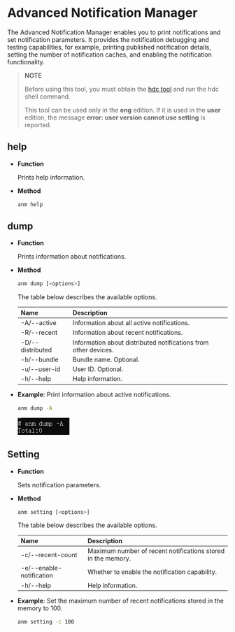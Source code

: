 # Advanced Notification Manager

The Advanced Notification Manager enables you to print notifications and set notification parameters. It provides the notification debugging and testing capabilities, for example, printing published notification details, setting the number of notification caches, and enabling the notification functionality.

> **NOTE**
>
> Before using this tool, you must obtain the <!--Del-->[<!--DelEnd-->hdc tool<!--Del-->](../../device-dev/subsystems/subsys-toolchain-hdc-guide.md)<!--DelEnd--> and run the hdc shell command.
> 
> This tool can be used only in the **eng** edition. If it is used in the **user** edition, the message **error: user version cannot use setting** is reported.


## help

* **Function**

  Prints help information.

* **Method**

  ```bash
  anm help
  ```

## dump

* **Function**

  Prints information about notifications.

* **Method**

  ```bash
  anm dump [<options>]
  ```

  The table below describes the available options.

  | Name            | Description                          |
  | ---------------- | ---------------------------------- |
  | -A/--active      | Information about all active notifications.            |
  | -R/--recent      | Information about recent notifications.                |
  | -D/--distributed | Information about distributed notifications from other devices.  |
  | -b/--bundle      | Bundle name. Optional.|
  | -u/--user-id     | User ID. Optional.    |
  | -h/--help        | Help information.                          |

* **Example**: Print information about active notifications.

  ```bash
  anm dump -A
  ```
  ![anm-dump-A](figures/anm-dump-A.png)

## Setting

* **Function**

  Sets notification parameters.
* **Method**

  ```bash
  anm setting [<options>]
  ```

  The table below describes the available options.

  | Name                    | Description                            |
  | ------------------------ | ------------------------------------ |
  | -c/--recent-count        | Maximum number of recent notifications stored in the memory.|
  | -e/--enable-notification | Whether to enable the notification capability.                    |
  | -h/--help                | Help information.                            |

* **Example**: Set the maximum number of recent notifications stored in the memory to 100.

  ```bash
  anm setting -c 100
  ```
